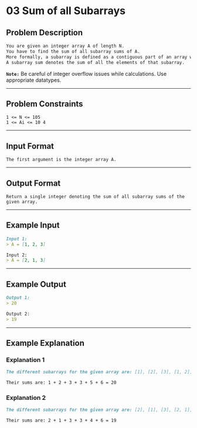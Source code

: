 # 03 Sum of all Subarrays

## Problem Description

```markdown
You are given an integer array A of length N.
You have to find the sum of all subarray sums of A.
More formally, a subarray is defined as a contiguous part of an array which we can obtain by deleting zero or more elements from either end of the array.
A subarray sum denotes the sum of all the elements of that subarray.
```

**`Note:`** Be careful of integer overflow issues while calculations. Use appropriate datatypes.

---
## Problem Constraints

```
1 <= N <= 105
1 <= Ai <= 10 4
```

---
## Input Format

```
The first argument is the integer array A.
```

---
## Output Format

```
Return a single integer denoting the sum of all subarray sums of the given array.
```

---
## Example Input

```markdown
Input 1: 
> A = [1, 2, 3]

Input 2: 
> A = [2, 1, 3]
```

---
## Example Output

```markdown
Output 1:
> 20

Output 2:
> 19
```

---
## Example Explanation

### Explanation 1

```markdown
The different subarrays for the given array are: [1], [2], [3], [1, 2], [2, 3], [1, 2, 3].

Their sums are: 1 + 2 + 3 + 3 + 5 + 6 = 20
```

### Explanation 2

```markdown
The different subarrays for the given array are: [2], [1], [3], [2, 1], [1, 3], [2, 1, 3].

Their sums are: 2 + 1 + 3 + 3 + 4 + 6 = 19
```